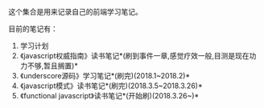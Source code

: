 这个集合是用来记录自己的前端学习笔记。

目前的笔记有：
1. 学习计划
2. 《javascript权威指南》读书笔记*(刷到事件一章,感觉疗效一般,目测是现在功力不够,暂且搁置)*
3. 《underscore源码》学习笔记*(刷完)(2018.1~2018.2)*
4. 《javascript模式》读书笔记*(刷完)(2018.3.5~2018.3.26)*
5. 《functional javascript》读书笔记*(开始刷)(2018.3.26~)*